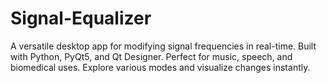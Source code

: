 # Signal-Equalizer
A versatile desktop app for modifying signal frequencies in real-time. Built with Python, PyQt5, and Qt Designer. Perfect for music, speech, and biomedical uses. Explore various modes and visualize changes instantly.
